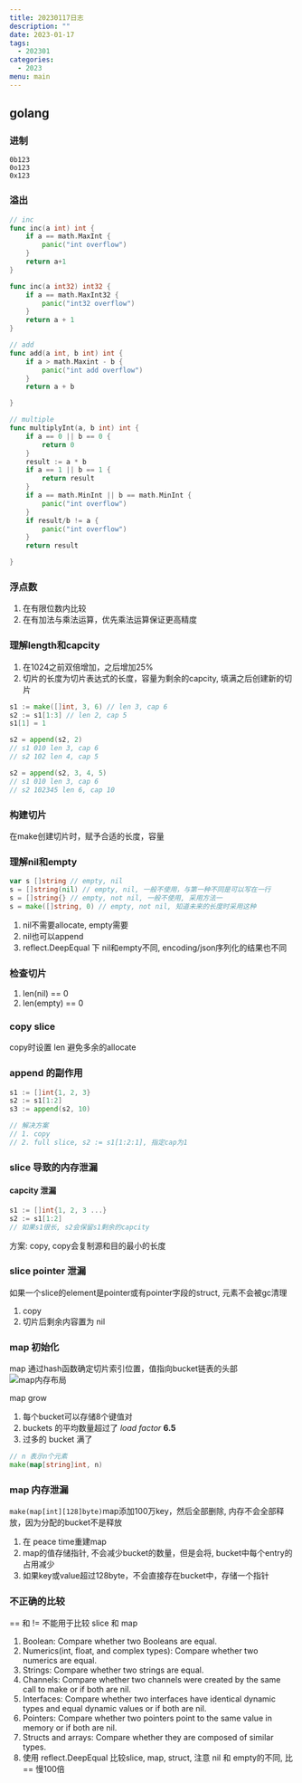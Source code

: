 ```yaml
---
title: 20230117日志
description: ""
date: 2023-01-17
tags:
  - 202301
categories:
  - 2023
menu: main
---
```


## golang

### 进制

```golang
0b123
0o123
0x123
```

<!--more-->

### 溢出

```go
// inc
func inc(a int) int {
    if a == math.MaxInt {
        panic("int overflow")
    }
    return a+1
}

func inc(a int32) int32 {
    if a == math.MaxInt32 {
        panic("int32 overflow")
    }
    return a + 1
}

// add
func add(a int, b int) int {
    if a > math.Maxint - b {
        panic("int add overflow")
    }
    return a + b

}

// multiple
func multiplyInt(a, b int) int {
    if a == 0 || b == 0 {
        return 0
    }
    result := a * b
    if a == 1 || b == 1 {
        return result
    }
    if a == math.MinInt || b == math.MinInt {
        panic("int overflow")
    }
    if result/b != a {
        panic("int overflow")
    }
    return result

}
```

### 浮点数

1. 在有限位数内比较
2. 在有加法与乘法运算，优先乘法运算保证更高精度

### 理解length和capcity

1. 在1024之前双倍增加，之后增加25%
2. 切片的长度为切片表达式的长度，容量为剩余的capcity, 填满之后创建新的切片

```go
s1 := make([]int, 3, 6) // len 3, cap 6
s2 := s1[1:3] // len 2, cap 5
s1[1] = 1

s2 = append(s2, 2)
// s1 010 len 3, cap 6
// s2 102 len 4, cap 5

s2 = append(s2, 3, 4, 5)
// s1 010 len 3, cap 6
// s2 102345 len 6, cap 10
```

### 构建切片

在make创建切片时，赋予合适的长度，容量

### 理解nil和empty

```go
var s []string // empty, nil
s = []string(nil) // empty, nil, 一般不使用，与第一种不同是可以写在一行
s = []string{} // empty, not nil, 一般不使用, 采用方法一
s = make([]string, 0) // empty, not nil, 知道未来的长度时采用这种
```

1. nil不需要allocate, empty需要
2. nil也可以append
3. reflect.DeepEqual 下 nil和empty不同, encoding/json序列化的结果也不同

### 检查切片

1. len(nil) == 0
2. len(empty) == 0

### copy slice

copy时设置 len 避免多余的allocate

### append 的副作用

```go
s1 := []int{1, 2, 3}
s2 := s1[1:2]
s3 := append(s2, 10)

// 解决方案
// 1. copy
// 2. full slice, s2 := s1[1:2:1], 指定cap为1
```

### slice 导致的内存泄漏

#### capcity 泄漏

```go
s1 := []int{1, 2, 3 ...}
s2 := s1[1:2]
// 如果s1很长, s2会保留s1剩余的capcity
```

方案: copy, copy会复制源和目的最小的长度

### slice pointer 泄漏

如果一个slice的element是pointer或有pointer字段的struct, 元素不会被gc清理

1. copy
2. 切片后剩余内容置为 nil

### map 初始化

map 通过hash函数确定切片索引位置，值指向bucket链表的头部
![map内存布局](/imgs/map.png)

map grow

1. 每个bucket可以存储8个键值对
2. buckets 的平均数量超过了 _load factor_ **6.5**
3. 过多的 bucket 满了

```go
// n 表示n个元素
make(map[string]int, n)
```

### map 内存泄漏

```make(map[int][128]byte)```map添加100万key，然后全部删除, 内存不会全部释放，因为分配的bucket不是释放

1. 在 peace time重建map
2. map的值存储指针, 不会减少bucket的数量，但是会将, bucket中每个entry的占用减少
3. 如果key或value超过128byte，不会直接存在bucket中，存储一个指针

### 不正确的比较

== 和 != 不能用于比较 slice 和 map

1. Boolean: Compare whether two Booleans are equal.
2. Numerics(int, float, and complex types): Compare whether two numerics are equal.
3. Strings: Compare whether two strings are equal.
4. Channels: Compare whether two channels were created by the same call to make or if both are nil.
5. Interfaces: Compare whether two interfaces have identical dynamic types and equal dynamic values or if both are nil.
6. Pointers: Compare whether two pointers point to the same value in memory or if both are nil.
7. Structs and arrays: Compare whether they are composed of similar types.
8. 使用 reflect.DeepEqual 比较slice, map, struct, 注意 nil 和 empty的不同, 比 == 慢100倍
